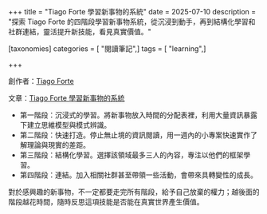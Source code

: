 +++
title = "Tiago Forte 學習新事物的系統"
date = 2025-07-10
description = "探索 Tiago Forte 的四階段學習新事物系統，從沉浸到動手，再到結構化學習和社群連結，靈活提升新技能，看見真實價值。"

[taxonomies]
categories = [ "閱讀筆記",]
tags = [ "learning",]

+++

創作者：[Tiago Forte](https://fortelabs.com/)

文章：[Tiago Forte 學習新事物的系統](https://fortelabs.com/blog/my-4-stage-system-for-learning-anything-new/)

- 第一階段：沉浸式的學習。將新事物放入時間的分配表裡，利用大量資訊暴露下建立思維模型與模式辨識。
- 第二階段：快速打造。停止無止境的資訊閱讀，用一週內的小專案快速實作了解理論與現實的差距。
- 第三階段：結構化學習。選擇該領域最多三人的內容，專注以他們的框架學習。
- 第四階段：連結。加入相關社群甚至帶領一些活動，會帶來具轉變性的成長。

對於感興趣的新事物，不一定都要走完所有階段，給予自己放棄的權力；越後面的階段越花時間，隨時反思這項技能是否能在真實世界產生價值。
